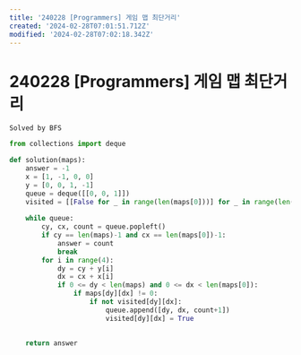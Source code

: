```yaml
---
title: '240228 [Programmers] 게임 맵 최단거리'
created: '2024-02-28T07:01:51.712Z'
modified: '2024-02-28T07:02:18.342Z'
---
```


# 240228 [Programmers] 게임 맵 최단거리
```Solved by BFS```

```python
from collections import deque

def solution(maps):
    answer = -1
    x = [1, -1, 0, 0]
    y = [0, 0, 1, -1]
    queue = deque([[0, 0, 1]])
    visited = [[False for _ in range(len(maps[0]))] for _ in range(len(maps))]
    
    while queue:
        cy, cx, count = queue.popleft()
        if cy == len(maps)-1 and cx == len(maps[0])-1:
            answer = count
            break
        for i in range(4):
            dy = cy + y[i]
            dx = cx + x[i]
            if 0 <= dy < len(maps) and 0 <= dx < len(maps[0]):
                if maps[dy][dx] != 0:
                    if not visited[dy][dx]:
                        queue.append([dy, dx, count+1])
                        visited[dy][dx] = True
                    
    
    return answer
```
